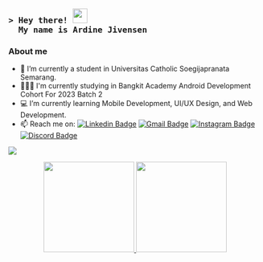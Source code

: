 <h3 align="left">
  <samp>&gt; Hey there! <img src="https://github.com/TheDudeThatCode/TheDudeThatCode/blob/master/Assets/Hi.gif" width="29px"> 
    <div> &nbsp My name is <b><a>Ardine Jivensen</a></b> </div>
  </samp>  
</h3>

<!-- About Section -->
### About me

- 🔭 I’m currently a student in Universitas Catholic Soegijapranata Semarang.
- 👨🏻‍💻 I'm currently studying in Bangkit Academy Android Development Cohort For 2023 Batch 2
- 💻 I’m currently learning Mobile Development, UI/UX Design, and Web Development.
- 📫 Reach me on: 
[![Linkedin Badge](https://img.shields.io/badge/-LinkedIn-blue?style=for-the-badge&logo=Linkedin&logoColor=white&link=https://www.linkedin.com/in/ardinejivensen-h-2217b8134/)](https://www.linkedin.com/in/ardinejivensen/) 
[![Gmail Badge](https://img.shields.io/badge/-Gmail-red?style=for-the-badge&logo=Gmail&logoColor=white&link=mailto:ardinejivensen@gmail.com)](mailto:ardinejivensen@gmail.com) 
[![Instagram Badge](https://img.shields.io/badge/-Instagram-purple?style=for-the-badge&logo=instagram&logoColor=white&link=https://instagram.com/ardinejiv/)](https://instagram.com/ardinejiv)
[![Discord Badge](https://img.shields.io/badge/-Discord-5865F2?style=for-the-badge&logo=discord&logoColor=white&link=https://discordapp.com/users/3004)](https://discordapp.com/users/3004)
<!-- ![Visitors](https://api.visitorbadge.io/api/visitors?path=https%3A%2F%2Fgithub.com%2FArdineJ&label=Visitors&labelColor=%23ff8a65&countColor=%23d9e3f0) -->
<a href="https://www.youtube.com/watch?v=dQw4w9WgXcQ"><img src="https://user-images.githubusercontent.com/73097560/115834477-dbab4500-a447-11eb-908a-139a6edaec5c.gif"></a>
<br>

<!-- Github Status -->
<p align="center">
  <a href="https://github.com/ArdineJ">
    <img height="180em" src="https://github-readme-stats-eight-theta.vercel.app/api?username=ArdineJ&show_icons=true&theme=algolia&include_all_commits=true&count_private=true"/>
    <img height="180em" src="https://github-readme-stats-eight-theta.vercel.app/api/top-langs/?username=ArdineJ&layout=compact&langs_count=8&theme=algolia"/>
  </a>
</p>
